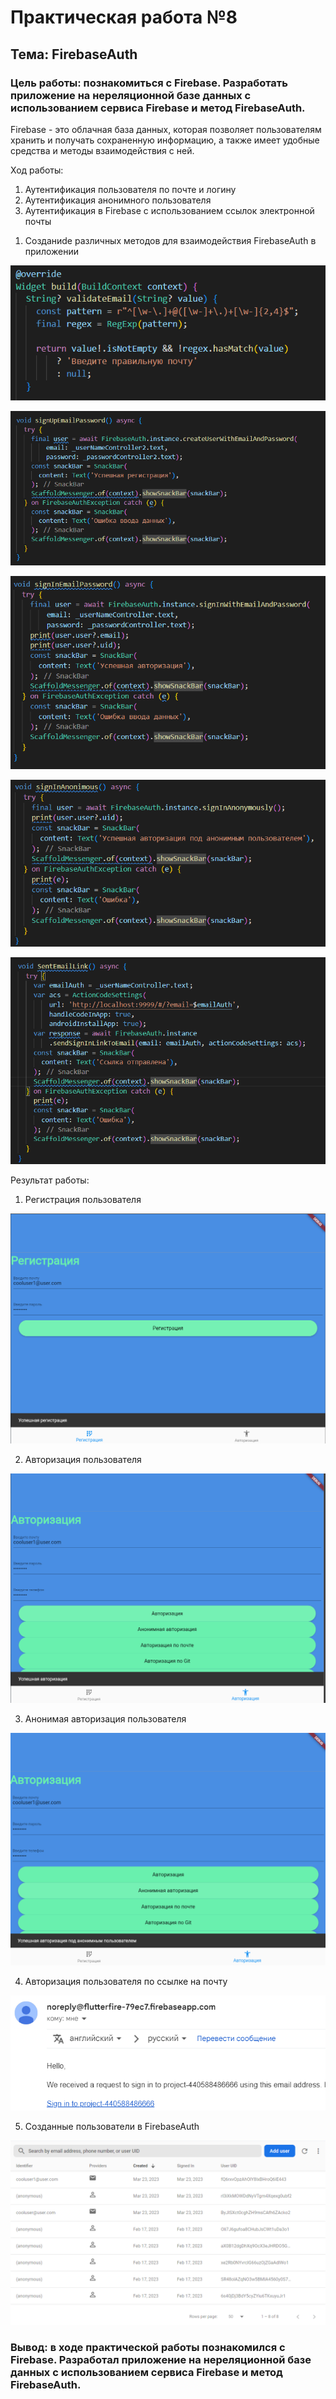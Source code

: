 # Практическая работа №8
## Тема: FirebaseAuth
### Цель работы: познакомиться с Firebase. Разработать приложение на нереляционной базе данных с использованием сервиса Firebase и метод FirebaseAuth.

Firebase - это облачная база данных, которая позволяет пользователям хранить и получать сохраненную информацию, а также имеет удобные средства и методы взаимодействия с ней.

Ход работы:
1.	Аутентификация пользователя по почте и логину 
2.	Аутентификация анонимного пользователя
3.	Аутентификация в Firebase с использованием ссылок электронной почты

1) Созданиdе различных методов для взаимодействия FirebaseAuth в приложении

![image](https://github.com/ShubinAleksey/FlutterPracticeNumber1/blob/flutter_practice8/images/emailValidation.png)

![image](https://github.com/ShubinAleksey/FlutterPracticeNumber1/blob/flutter_practice8/images/registration.png)

![image](https://github.com/ShubinAleksey/FlutterPracticeNumber1/blob/flutter_practice8/images/authorization.png)

![image](https://github.com/ShubinAleksey/FlutterPracticeNumber1/blob/flutter_practice8/images/anonymous.png)

![image](https://github.com/ShubinAleksey/FlutterPracticeNumber1/blob/flutter_practice8/images/link.png)

Результат работы:

1) Регистрация пользователя

![image](https://github.com/ShubinAleksey/FlutterPracticeNumber1/blob/flutter_practice8/images/registrationUI.png)

2) Авторизация пользователя

![image](https://github.com/ShubinAleksey/FlutterPracticeNumber1/blob/flutter_practice8/images/authorizationUI.png)

3) Анонимая авторизация пользователя

![image](https://github.com/ShubinAleksey/FlutterPracticeNumber1/blob/flutter_practice8/images/anonymousUI.png)

4) Авторизация пользователя по ссылке на почту

![image](https://github.com/ShubinAleksey/FlutterPracticeNumber1/blob/flutter_practice8/images/emailLink.png)

5) Созданные пользователи в FirebaseAuth

![image](https://github.com/ShubinAleksey/FlutterPracticeNumber1/blob/flutter_practice8/images/firebase.png)

### Вывод: в ходе практической работы познакомился с Firebase. Разработал приложение на нереляционной базе данных с использованием сервиса Firebase и метод FirebaseAuth.
